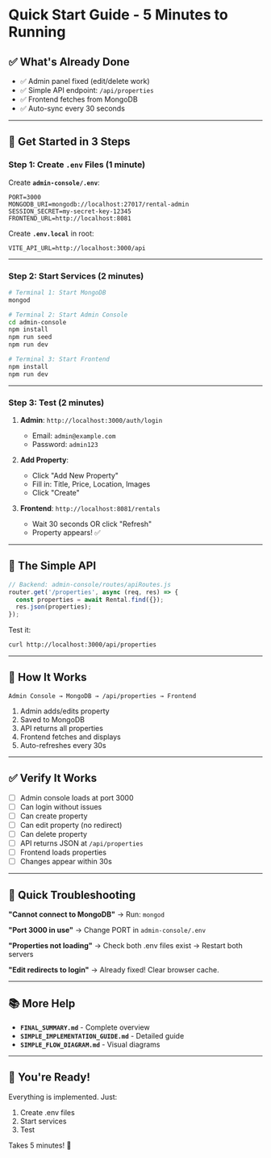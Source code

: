 # Quick Start Guide - 5 Minutes to Running

## ✅ What's Already Done

- ✅ Admin panel fixed (edit/delete work)
- ✅ Simple API endpoint: `/api/properties`
- ✅ Frontend fetches from MongoDB
- ✅ Auto-sync every 30 seconds

---

## 🚀 Get Started in 3 Steps

### Step 1: Create `.env` Files (1 minute)

Create **`admin-console/.env`**:
```env
PORT=3000
MONGODB_URI=mongodb://localhost:27017/rental-admin
SESSION_SECRET=my-secret-key-12345
FRONTEND_URL=http://localhost:8081
```

Create **`.env.local`** in root:
```env
VITE_API_URL=http://localhost:3000/api
```

---

### Step 2: Start Services (2 minutes)

```bash
# Terminal 1: Start MongoDB
mongod

# Terminal 2: Start Admin Console
cd admin-console
npm install
npm run seed
npm run dev

# Terminal 3: Start Frontend
npm install
npm run dev
```

---

### Step 3: Test (2 minutes)

1. **Admin**: `http://localhost:3000/auth/login`
   - Email: `admin@example.com`
   - Password: `admin123`

2. **Add Property**:
   - Click "Add New Property"
   - Fill in: Title, Price, Location, Images
   - Click "Create"

3. **Frontend**: `http://localhost:8081/rentals`
   - Wait 30 seconds OR click "Refresh"
   - Property appears! ✅

---

## 🎯 The Simple API

```javascript
// Backend: admin-console/routes/apiRoutes.js
router.get('/properties', async (req, res) => {
  const properties = await Rental.find({});
  res.json(properties);
});
```

Test it:
```bash
curl http://localhost:3000/api/properties
```

---

## 🔄 How It Works

```
Admin Console → MongoDB → /api/properties → Frontend
```

1. Admin adds/edits property
2. Saved to MongoDB
3. API returns all properties
4. Frontend fetches and displays
5. Auto-refreshes every 30s

---

## ✅ Verify It Works

- [ ] Admin console loads at port 3000
- [ ] Can login without issues
- [ ] Can create property
- [ ] Can edit property (no redirect)
- [ ] Can delete property
- [ ] API returns JSON at `/api/properties`
- [ ] Frontend loads properties
- [ ] Changes appear within 30s

---

## 🐛 Quick Troubleshooting

**"Cannot connect to MongoDB"**
→ Run: `mongod`

**"Port 3000 in use"**
→ Change PORT in `admin-console/.env`

**"Properties not loading"**
→ Check both .env files exist
→ Restart both servers

**"Edit redirects to login"**
→ Already fixed! Clear browser cache.

---

## 📚 More Help

- **`FINAL_SUMMARY.md`** - Complete overview
- **`SIMPLE_IMPLEMENTATION_GUIDE.md`** - Detailed guide
- **`SIMPLE_FLOW_DIAGRAM.md`** - Visual diagrams

---

## 🎉 You're Ready!

Everything is implemented. Just:
1. Create .env files
2. Start services
3. Test

Takes 5 minutes! 🚀

